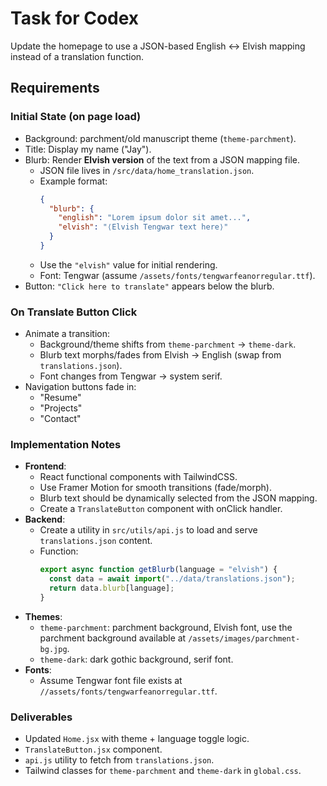 # Task for Codex

Update the homepage to use a JSON-based English ↔ Elvish mapping instead of a translation function.

## Requirements

### Initial State (on page load)
- Background: parchment/old manuscript theme (`theme-parchment`).
- Title: Display my name ("Jay").
- Blurb: Render **Elvish version** of the text from a JSON mapping file.
  - JSON file lives in `/src/data/home_translation.json`.
  - Example format:
    ```json
    {
      "blurb": {
        "english": "Lorem ipsum dolor sit amet...",
        "elvish": "⟨Elvish Tengwar text here⟩"
      }
    }
    ```
  - Use the `"elvish"` value for initial rendering.
  - Font: Tengwar (assume `/assets/fonts/tengwarfeanorregular.ttf`).
- Button: `"Click here to translate"` appears below the blurb.

### On Translate Button Click
- Animate a transition:
  - Background/theme shifts from `theme-parchment` → `theme-dark`.
  - Blurb text morphs/fades from Elvish → English (swap from `translations.json`).
  - Font changes from Tengwar → system serif.
- Navigation buttons fade in:
  - "Resume"
  - "Projects"
  - "Contact"

### Implementation Notes
- **Frontend**:
  - React functional components with TailwindCSS.
  - Use Framer Motion for smooth transitions (fade/morph).
  - Blurb text should be dynamically selected from the JSON mapping.
  - Create a `TranslateButton` component with onClick handler.
- **Backend**:
  - Create a utility in `src/utils/api.js` to load and serve `translations.json` content.
  - Function:
    ```js
    export async function getBlurb(language = "elvish") {
      const data = await import("../data/translations.json");
      return data.blurb[language];
    }
    ```
- **Themes**:
  - `theme-parchment`: parchment background, Elvish font, use the parchment background available at `/assets/images/parchment-bg.jpg`.
  - `theme-dark`: dark gothic background, serif font.
- **Fonts**:
  - Assume Tengwar font file exists at `//assets/fonts/tengwarfeanorregular.ttf`.

### Deliverables
- Updated `Home.jsx` with theme + language toggle logic.
- `TranslateButton.jsx` component.
- `api.js` utility to fetch from `translations.json`.
- Tailwind classes for `theme-parchment` and `theme-dark` in `global.css`.

